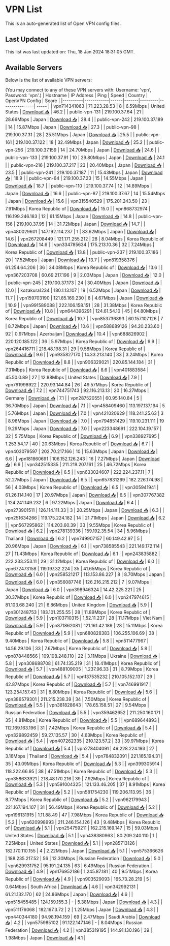 # VPN List

This is an auto-generated list of Open VPN config files.

## Last Updated

This list was last updated on: Thu, 18 Jan 2024 18:31:05 GMT.

## Available Servers

Below is the list of available VPN servers:

(You may connect to any of these VPN servers with: Username: 'vpn', Password: 'vpn'.)
| Hostname | IP Address | Ping | Speed | Country | OpenVPN Config | Score |
|----------|------------|------|-------|---------|----------------| ----- |
| vpn714341063 | 71.223.28.53 | 8 | 6.59Mbps | United States | [Download 📥](./configs/server_0_US.ovpn) | 46.2 |
| public-vpn-131 | 219.100.37.64 | 21 | 28.66Mbps | Japan | [Download 📥](./configs/server_1_JP.ovpn) | 28.4 |
| public-vpn-242 | 219.100.37.189 | 14 | 15.87Mbps | Japan | [Download 📥](./configs/server_2_JP.ovpn) | 27.3 |
| public-vpn-98 | 219.100.37.31 | 28 | 25.51Mbps | Japan | [Download 📥](./configs/server_3_JP.ovpn) | 25.5 |
| public-vpn-161 | 219.100.37.122 | 18 | 32.49Mbps | Japan | [Download 📥](./configs/server_4_JP.ovpn) | 25.2 |
| public-vpn-256 | 219.100.37.159 | 14 | 24.70Mbps | Japan | [Download 📥](./configs/server_5_JP.ovpn) | 24.6 |
| public-vpn-133 | 219.100.37.91 | 10 | 29.80Mbps | Japan | [Download 📥](./configs/server_6_JP.ovpn) | 24.1 |
| public-vpn-216 | 219.100.37.217 | 23 | 20.40Mbps | Japan | [Download 📥](./configs/server_7_JP.ovpn) | 23.5 |
| public-vpn-241 | 219.100.37.187 | 11 | 15.43Mbps | Japan | [Download 📥](./configs/server_8_JP.ovpn) | 18.9 |
| public-vpn-64 | 219.100.37.23 | 15 | 14.55Mbps | Japan | [Download 📥](./configs/server_9_JP.ovpn) | 18.7 |
| public-vpn-110 | 219.100.37.74 | 12 | 14.89Mbps | Japan | [Download 📥](./configs/server_10_JP.ovpn) | 16.6 |
| public-vpn-87 | 219.100.37.67 | 14 | 15.54Mbps | Japan | [Download 📥](./configs/server_11_JP.ovpn) | 15.6 |
| vpn315540529 | 175.201.243.50 | 23 | 7.91Mbps | Korea Republic of | [Download 📥](./configs/server_12_KR.ovpn) | 15.0 |
| vpn868732974 | 116.199.246.183 | 12 | 61.15Mbps | Japan | [Download 📥](./configs/server_13_JP.ovpn) | 14.8 |
| public-vpn-156 | 219.100.37.95 | 14 | 31.72Mbps | Japan | [Download 📥](./configs/server_14_JP.ovpn) | 14.7 |
| vpn480029601 | 147.192.114.237 | 1 | 83.62Mbps | Japan | [Download 📥](./configs/server_15_JP.ovpn) | 14.6 |
| vpn267208449 | 121.171.255.212 | 28 | 8.04Mbps | Korea Republic of | [Download 📥](./configs/server_16_KR.ovpn) | 14.6 |
| vpn334785634 | 175.213.10.36 | 32 | 7.24Mbps | Korea Republic of | [Download 📥](./configs/server_17_KR.ovpn) | 13.8 |
| public-vpn-237 | 219.100.37.186 | 20 | 17.52Mbps | Japan | [Download 📥](./configs/server_18_JP.ovpn) | 13.7 |
| vpn819358376 | 61.254.64.206 | 36 | 34.08Mbps | Korea Republic of | [Download 📥](./configs/server_19_KR.ovpn) | 13.6 |
| vpn367203708 | 60.69.217.196 | 9 | 2.03Mbps | Japan | [Download 📥](./configs/server_20_JP.ovpn) | 12.0 |
| public-vpn-245 | 219.100.37.173 | 24 | 30.40Mbps | Japan | [Download 📥](./configs/server_21_JP.ovpn) | 12.0 |
| kozakura1234 | 180.1.13.107 | 19 | 6.52Mbps | Japan | [Download 📥](./configs/server_22_JP.ovpn) | 11.7 |
| vpn159703190 | 121.85.169.230 | 8 | 4.67Mbps | Japan | [Download 📥](./configs/server_23_JP.ovpn) | 10.9 |
| vpn991589088 | 222.106.158.151 | 28 | 31.38Mbps | Korea Republic of | [Download 📥](./configs/server_24_KR.ovpn) | 10.8 |
| vpn644396291 | 124.61.54.10 | 45 | 64.80Mbps | Korea Republic of | [Download 📥](./configs/server_25_KR.ovpn) | 10.7 |
| vpn853736893 | 60.157.107.126 | 7 | 8.72Mbps | Japan | [Download 📥](./configs/server_26_JP.ovpn) | 10.6 |
| vpn588689126 | 94.20.233.60 | 92 | 0.97Mbps | Azerbaijan | [Download 📥](./configs/server_27_AZ.ovpn) | 10.4 |
| vpn688826902 | 220.120.185.122 | 36 | 5.97Mbps | Korea Republic of | [Download 📥](./configs/server_28_KR.ovpn) | 9.9 |
| vpn264416711 | 218.48.198.31 | 29 | 9.58Mbps | Korea Republic of | [Download 📥](./configs/server_29_KR.ovpn) | 9.6 |
| vpn935827170 | 14.33.213.140 | 33 | 3.24Mbps | Korea Republic of | [Download 📥](./configs/server_30_KR.ovpn) | 8.8 |
| vpn906329021 | 220.85.144.184 | 31 | 7.31Mbps | Korea Republic of | [Download 📥](./configs/server_31_KR.ovpn) | 8.6 |
| vpn401883584 | 45.50.0.89 | 27 | 12.88Mbps | United States | [Download 📥](./configs/server_32_US.ovpn) | 7.9 |
| vpn791998922 | 220.93.144.84 | 26 | 49.57Mbps | Korea Republic of | [Download 📥](./configs/server_33_KR.ovpn) | 7.2 |
| vpn744751743 | 92.116.213.13 | 20 | 16.27Mbps | Germany | [Download 📥](./configs/server_34_DE.ovpn) | 7.1 |
| vpn287520551 | 60.95.140.84 | 5 | 36.70Mbps | Japan | [Download 📥](./configs/server_35_JP.ovpn) | 7.1 |
| vpn458409460 | 113.197.137.194 | 5 | 5.76Mbps | Japan | [Download 📥](./configs/server_36_JP.ovpn) | 7.0 |
| vpn421020629 | 118.241.25.63 | 3 | 8.96Mbps | Japan | [Download 📥](./configs/server_37_JP.ovpn) | 7.0 |
| vpn794851429 | 119.10.231.111 | 19 | 9.29Mbps | Japan | [Download 📥](./configs/server_38_JP.ovpn) | 7.0 |
| vpn223348691 | 222.104.19.157 | 32 | 5.75Mbps | Korea Republic of | [Download 📥](./configs/server_39_KR.ovpn) | 6.9 |
| vpn338927695 | 1.253.54.17 | 40 | 20.63Mbps | Korea Republic of | [Download 📥](./configs/server_40_KR.ovpn) | 6.7 |
| vpn403079597 | 202.70.217.166 | 10 | 15.63Mbps | Japan | [Download 📥](./configs/server_41_JP.ovpn) | 6.6 |
| vpn181860691 | 106.152.126.243 | 16 | 7.27Mbps | Japan | [Download 📥](./configs/server_42_JP.ovpn) | 6.6 |
| vpn342515335 | 211.219.207.161 | 25 | 46.72Mbps | Korea Republic of | [Download 📥](./configs/server_43_KR.ovpn) | 6.5 |
| vpn633024607 | 222.224.237.11 | 7 | 52.27Mbps | Japan | [Download 📥](./configs/server_44_JP.ovpn) | 6.5 |
| vpn657831269 | 182.226.174.98 | 56 | 4.03Mbps | Korea Republic of | [Download 📥](./configs/server_45_KR.ovpn) | 6.5 |
| vpn305941941 | 61.26.114.140 | 17 | 20.97Mbps | Japan | [Download 📥](./configs/server_46_JP.ovpn) | 6.5 |
| vpn307767382 | 124.241.149.232 | 6 | 97.22Mbps | Japan | [Download 📥](./configs/server_47_JP.ovpn) | 6.4 |
| vpn273901511 | 126.114.111.33 | 3 | 20.25Mbps | Japan | [Download 📥](./configs/server_48_JP.ovpn) | 6.3 |
| vpn251634266 | 119.175.224.182 | 14 | 21.71Mbps | Japan | [Download 📥](./configs/server_49_JP.ovpn) | 6.2 |
| vpn567295862 | 114.203.60.39 | 33 | 9.55Mbps | Korea Republic of | [Download 📥](./configs/server_50_KR.ovpn) | 6.2 |
| vpn278139336 | 159.192.35.54 | 34 | 5.96Mbps | Thailand | [Download 📥](./configs/server_51_TH.ovpn) | 6.2 |
| vpn749907157 | 60.149.42.97 | 5 | 20.96Mbps | Japan | [Download 📥](./configs/server_52_JP.ovpn) | 6.1 |
| vpn738585543 | 221.149.172.114 | 27 | 11.43Mbps | Korea Republic of | [Download 📥](./configs/server_53_KR.ovpn) | 6.1 |
| vpn243835882 | 222.233.253.11 | 29 | 31.12Mbps | Korea Republic of | [Download 📥](./configs/server_54_KR.ovpn) | 6.0 |
| vpn672473158 | 119.197.32.224 | 35 | 41.65Mbps | Korea Republic of | [Download 📥](./configs/server_55_KR.ovpn) | 6.0 |
| vpn258521217 | 113.153.86.227 | 8 | 8.70Mbps | Japan | [Download 📥](./configs/server_56_JP.ovpn) | 6.0 |
| vpn356087746 | 126.216.215.212 | 7 | 9.07Mbps | Japan | [Download 📥](./configs/server_57_JP.ovpn) | 6.0 |
| vpn398946324 | 14.42.225.221 | 25 | 30.37Mbps | Korea Republic of | [Download 📥](./configs/server_58_KR.ovpn) | 6.0 |
| vpn247974615 | 81.103.68.240 | 21 | 6.86Mbps | United Kingdom | [Download 📥](./configs/server_59_GB.ovpn) | 5.9 |
| vpn301248753 | 183.101.255.55 | 28 | 11.89Mbps | Korea Republic of | [Download 📥](./configs/server_60_KR.ovpn) | 5.9 |
| vpn103710315 | 1.52.11.237 | 28 | 11.17Mbps | Viet Nam | [Download 📥](./configs/server_61_VN.ovpn) | 5.9 |
| vpn871862081 | 121.161.42.189 | 28 | 15.11Mbps | Korea Republic of | [Download 📥](./configs/server_62_KR.ovpn) | 5.9 |
| vpn680828383 | 106.255.106.69 | 38 | 9.40Mbps | Korea Republic of | [Download 📥](./configs/server_63_KR.ovpn) | 5.8 |
| vpn511477967 | 14.56.29.106 | 33 | 7.67Mbps | Korea Republic of | [Download 📥](./configs/server_64_KR.ovpn) | 5.8 |
| vpn878448566 | 109.108.248.110 | 22 | 3.11Mbps | Ukraine | [Download 📥](./configs/server_65_UA.ovpn) | 5.8 |
| vpn308688708 | 61.74.135.219 | 31 | 18.41Mbps | Korea Republic of | [Download 📥](./configs/server_66_KR.ovpn) | 5.7 |
| vpn488109005 | 1.237.96.33 | 31 | 8.79Mbps | Korea Republic of | [Download 📥](./configs/server_67_KR.ovpn) | 5.7 |
| vpn137535232 | 210.105.152.137 | 29 | 42.87Mbps | Korea Republic of | [Download 📥](./configs/server_68_KR.ovpn) | 5.7 |
| vpn746991917 | 123.254.157.43 | 31 | 8.80Mbps | Korea Republic of | [Download 📥](./configs/server_69_KR.ovpn) | 5.6 |
| vpn386579301 | 211.215.238.39 | 34 | 7.50Mbps | Korea Republic of | [Download 📥](./configs/server_70_KR.ovpn) | 5.5 |
| vpn381828643 | 178.65.158.51 | 27 | 9.54Mbps | Russian Federation | [Download 📥](./configs/server_71_RU.ovpn) | 5.5 |
| vpn359462652 | 211.250.160.171 | 35 | 4.81Mbps | Korea Republic of | [Download 📥](./configs/server_72_KR.ovpn) | 5.5 |
| vpn689644893 | 112.169.163.196 | 31 | 7.42Mbps | Korea Republic of | [Download 📥](./configs/server_73_KR.ovpn) | 5.4 |
| vpn329892459 | 59.27.135.57 | 30 | 4.63Mbps | Korea Republic of | [Download 📥](./configs/server_74_KR.ovpn) | 5.4 |
| vpn407262335 | 210.123.57.2 | 33 | 39.97Mbps | Korea Republic of | [Download 📥](./configs/server_75_KR.ovpn) | 5.4 |
| vpn278404091 | 49.228.224.193 | 27 | 3.16Mbps | Thailand | [Download 📥](./configs/server_76_TH.ovpn) | 5.4 |
| vpn784832091 | 221.165.194.31 | 35 | 43.09Mbps | Korea Republic of | [Download 📥](./configs/server_77_KR.ovpn) | 5.3 |
| vpn399305914 | 118.222.66.95 | 38 | 47.51Mbps | Korea Republic of | [Download 📥](./configs/server_78_KR.ovpn) | 5.3 |
| vpn358633921 | 218.48.170.216 | 39 | 7.92Mbps | Korea Republic of | [Download 📥](./configs/server_79_KR.ovpn) | 5.3 |
| vpn591004325 | 121.133.46.205 | 37 | 8.91Mbps | Korea Republic of | [Download 📥](./configs/server_80_KR.ovpn) | 5.2 |
| vpn581754230 | 119.206.113.95 | 36 | 8.77Mbps | Korea Republic of | [Download 📥](./configs/server_81_KR.ovpn) | 5.2 |
| vpn962179943 | 221.167.194.107 | 31 | 56.49Mbps | Korea Republic of | [Download 📥](./configs/server_82_KR.ovpn) | 5.2 |
| vpn196131915 | 1.11.88.49 | 47 | 7.98Mbps | Korea Republic of | [Download 📥](./configs/server_83_KR.ovpn) | 5.2 |
| vpn620998993 | 211.246.154.126 | 43 | 9.48Mbps | Korea Republic of | [Download 📥](./configs/server_84_KR.ovpn) | 5.1 |
| vpn254759211 | 162.215.169.147 | 15 | 59.03Mbps | United States | [Download 📥](./configs/server_85_US.ovpn) | 5.1 |
| vpn438380963 | 80.209.240.110 | 1 | 7.25Mbps | United States | [Download 📥](./configs/server_86_US.ovpn) | 5.1 |
| vpn285713126 | 182.170.110.155 | 4 | 2.22Mbps | Japan | [Download 📥](./configs/server_87_JP.ovpn) | 5.1 |
| vpn575366626 | 188.235.217.52 | 56 | 12.30Mbps | Russian Federation | [Download 📥](./configs/server_88_RU.ovpn) | 5.0 |
| vpn629931752 | 95.191.24.135 | 63 | 6.49Mbps | Russian Federation | [Download 📥](./configs/server_89_RU.ovpn) | 4.9 |
| vpn176952186 | 1.245.87.181 | 40 | 9.51Mbps | Korea Republic of | [Download 📥](./configs/server_90_KR.ovpn) | 4.9 |
| vpn903529093 | 165.73.28.219 | 5 | 0.64Mbps | South Africa | [Download 📥](./configs/server_91_ZA.ovpn) | 4.6 |
| vpn342992131 | 61.21.132.170 | 62 | 24.86Mbps | Japan | [Download 📥](./configs/server_92_JP.ovpn) | 4.6 |
| vpn515455485 | 124.159.155.3 | - | 5.38Mbps | Japan | [Download 📥](./configs/server_93_JP.ovpn) | 4.3 |
| vpn511176068 | 182.167.3.72 | 2 | 1.25Mbps | Japan | [Download 📥](./configs/server_94_JP.ovpn) | 4.3 |
| vpn440344180 | 94.98.194.159 | 69 | 2.47Mbps | Saudi Arabia | [Download 📥](./configs/server_95_SA.ovpn) | 4.2 |
| vpn575985102 | 91.122.147.146 | - | 8.04Mbps | Russian Federation | [Download 📥](./configs/server_96_RU.ovpn) | 4.2 |
| vpn385319195 | 144.91.130.196 | 39 | 1.98Mbps | Japan | [Download 📥](./configs/server_97_JP.ovpn) | 4.1 |
